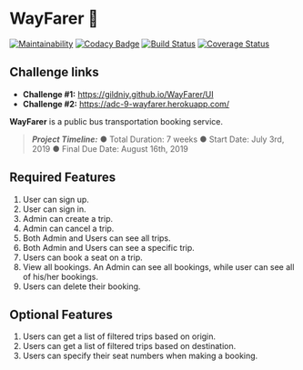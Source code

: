# WayFarer :bus:

[![Maintainability](https://api.codeclimate.com/v1/badges/d00673c3dd563a5453aa/maintainability)](https://codeclimate.com/github/gildniy/WayFarer/maintainability)
[![Codacy Badge](https://api.codacy.com/project/badge/Grade/aa4e4351e4ae41508eb991c0f1211192)](https://app.codacy.com/app/gildniy/WayFarer?utm_source=github.com&utm_medium=referral&utm_content=gildniy/WayFarer&utm_campaign=Badge_Grade_Dashboard)
[![Build Status](https://travis-ci.org/gildniy/WayFarer.svg?branch=develop)](https://travis-ci.org/gildniy/WayFarer)
[![Coverage Status](https://coveralls.io/repos/github/gildniy/WayFarer/badge.svg)](https://coveralls.io/github/gildniy/WayFarer)

## Challenge links
- **Challenge #1:** https://gildniy.github.io/WayFarer/UI
- **Challenge #2:** https://adc-9-wayfarer.herokuapp.com/

**WayFarer** is a public bus transportation booking service.
>***Project Timeline:***
 ● Total Duration: 7 weeks
 ● Start Date: July 3rd, 2019
 ● Final Due Date: August 16th, 2019
## Required Features
1. User can sign up.
2. User can sign in.
3. Admin can create a trip.
4. Admin can cancel a trip.
5. Both Admin and Users can see all trips.
6. Both Admin and Users can see a specific trip.
7. Users can book a seat on a trip.
8. View all bookings. An Admin can see all bookings, while user can see all of his/her
bookings.
9. Users can delete their booking.
## Optional Features
1. Users can get a list of filtered trips based on origin.
2. Users can get a list of filtered trips based on destination.
3. Users can specify their seat numbers when making a booking.
